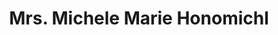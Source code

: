 ---
layout: layouts/profile.liquid
title: Mrs. Michele Marie Honomichl
id: michelehonomichl13
prefix: Mrs.
first: Michele
middle: Marie
last: Honomichl
suffix: 
email: mhonomichl@candoiq.com
currentTitle: CEO
currentOrg: CanDoIQ
bio: Michele is a serial entrepreneur in the HR and Education technology spaces. She successfully led companies from start-up through initial build, sales growth, capital raise and exit. Her passion is simplicity in product and seamless delivery on a global basis. <br /><br />As CEO of CanDoIQ, a company dedicated to teaching life skills through fun, targeted, interactive technology to simplify complex concepts related to benefits, insurance, banking, credit, taxes, automobile ownership, and other everyday requirements for being fiscally responsible, Michele is passionate about making these topics easily consumable for everyday people. Simply put, CanDoIQ teaches the mastery of life’s financial complexity.<br /><br />Michele was the Founder, Executive Chairman & Chief Strategy Officer at Celergo, which managed local, offshore, and expatriate payrolls in over 150 countries for clients, by combining best in class consolidation technology and service. As the single point of contact for all global payroll needs, Celergo handled changes, calculations, compliance, funding and reporting through standardized global payroll processes that ensured visibility and compliance for its clients. Celergo was acquired by ADP in 2018. <br /><br />Previous to Celergo, Michele was a co-founder and CEO of GPSLink, and chief architect of the virtual relocation management model – a revolutionary web-based technology to help manage expatriate administration. Michele also worked at Ford Motor Company, where she was an international auditor, supported the creation of a world-class expatriate administration center, and launched a worldwide expatriate management system.<br /><br />Michele holds a BS in Finance from Michigan State University and an MBA with concentrations in Finance and Entrepreneurship from the Kelley School of Business at Indiana University.<br /><br />Over her career, Michele has presented at Kelley School of Business at Indiana University, Chicago Booth at University of Chicago, HRMAC, The Conference Board, SHRM, Global Payroll Management Institute (GPMI), the Global Payroll Association (GPA), and the American Payroll Association (APA) on various Leadership, Entrepreneurship, Payroll, HR, Expatriate, and Technology topics. Michele is the author of Chapter 13 in the Payroll Answer Book, 2008 - 2019 Editions.
linkedin: www.linkedin.com/in/michelehonomichl
tiktok: 
twitter: https://twitter.com/mmhonomichl
aboutme: 
insta: https://www.instagram.com/michelehonomichl
orgURL: www.candoiq.com
snapchat: 
personalURL: 
smallHeadshotURL: assets/images/headshots/Honomichl%202020%20tilt_converted_scaled.avif
originalHeadshotURL: assets/images/headshots/Honomichl%202020%20tilt_converted_scaled.avif
tags-experience: 
    - B2B
    - Business Development
    - P&L&#58; $0-$500M
    - Private Companies
    - SAAS
    - B2B
    - Business Development
    - Global
    - HR / Human Resources
    - International
    - P&L&#58; $0-$500M
    - Private Companies
    - Transformational and Growth
    - SAAS
tags-current-industries: 
    - Education and Health Services
    - Technology
tags-current-position: 
    - CEO / Chief Executive Officer
    - Chairman
    - CSO / Chief Strategy Officer
    - Founder
tags-past-industries: 
    - Administrative and Support Services
    - Financial Activities
    - Other Information Services
    - Professional and Business Services
    - Technology
tags-past-position: 
    - CEO / Chief Executive Officer
tags-current-board-service: 
    - Nonprofit
tags-past-board-service: 
    - Corporate Private
boards-current-corporate-private: 
boards-current-corporate-public: 
boards-current-nonprofit: 
    - Elite Detection K9, Director, Treasurer & Secretary
    - Leader Dogs For the Blind, Director
    - Walsh College, Director & Finance Committee
boards-current-privateequity: 
boards-current-spac: 
boards-current-vc: 
boards-past-corporate-private: 
    - Celergo, LLC, Executive Chairman
boards-past-corporate-public: 
boards-past-nonprofit: 
boards-past-privateequity: 
boards-past-spac: 
boards-past-vc: 
---